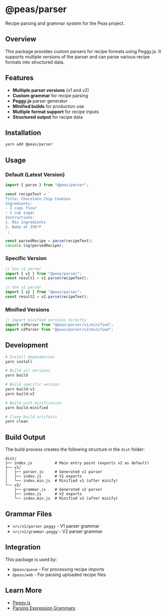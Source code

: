 # @peas/parser

Recipe parsing and grammar system for the Peas project.

## Overview

This package provides custom parsers for recipe formats using Peggy.js. It supports multiple versions of the parser and can parse various recipe formats into structured data.

## Features

- **Multiple parser versions** (v1 and v2)
- **Custom grammar** for recipe parsing
- **Peggy.js** parser generator
- **Minified builds** for production use
- **Multiple format support** for recipe inputs
- **Structured output** for recipe data

## Installation

```bash
yarn add @peas/parser
```

## Usage

### Default (Latest Version)

```javascript
import { parse } from "@peas/parser";

const recipeText = `
Title: Chocolate Chip Cookies
Ingredients:
- 2 cups flour
- 1 cup sugar
Instructions:
1. Mix ingredients
2. Bake at 350°F
`;

const parsedRecipe = parse(recipeText);
console.log(parsedRecipe);
```

### Specific Version

```javascript
// Use v1 parser
import { v1 } from "@peas/parser";
const result1 = v1.parse(recipeText);

// Use v2 parser
import { v2 } from "@peas/parser";
const result2 = v2.parse(recipeText);
```

### Minified Versions

```javascript
// Import minified versions directly
import v1Parser from "@peas/parser/v1/minified";
import v2Parser from "@peas/parser/v2/minified";
```

## Development

```bash
# Install dependencies
yarn install

# Build all versions
yarn build

# Build specific version
yarn build:v1
yarn build:v2

# Build with minification
yarn build:minified

# Clean build artifacts
yarn clean
```

## Build Output

The build process creates the following structure in the `dist` folder:

```
dist/
├── index.js          # Main entry point (exports v2 as default)
├── v1/
│   ├── parser.js     # Generated v1 parser
│   ├── index.js      # V1 exports
│   └── index.min.js  # Minified v1 (after minify)
└── v2/
    ├── grammar.js    # Generated v2 parser
    ├── index.js      # V2 exports
    └── index.min.js  # Minified v2 (after minify)
```

## Grammar Files

- `src/v1/parser.peggy` - V1 parser grammar
- `src/v2/grammar.peggy` - V2 parser grammar

## Integration

This package is used by:

- `@peas/queue` - For processing recipe imports
- `@peas/web` - For parsing uploaded recipe files

## Learn More

- [Peggy.js](https://peggyjs.org/)
- [Parsing Expression Grammars](https://en.wikipedia.org/wiki/Parsing_expression_grammar)
